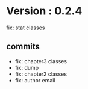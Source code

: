 # Version : 0.2.4

fix: stat classes

## commits

* fix: chapter3 classes
* fix: dump
* fix: chapter2 classes
* fix: author email
